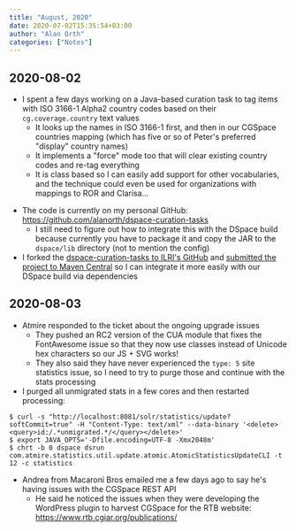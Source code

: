 ```yaml
---
title: "August, 2020"
date: 2020-07-02T15:35:54+03:00
author: "Alan Orth"
categories: ["Notes"]
---
```


## 2020-08-02

- I spent a few days working on a Java-based curation task to tag items with ISO 3166-1 Alpha2 country codes based on their `cg.coverage.country` text values
  - It looks up the names in ISO 3166-1 first, and then in our CGSpace countries mapping (which has five or so of Peter's preferred "display" country names)
  - It implements a "force" mode too that will clear existing country codes and re-tag everything
  - It is class based so I can easily add support for other vocabularies, and the technique could even be used for organizations with mappings to ROR and Clarisa...

<!--more-->

- The code is currently on my personal GitHub: https://github.com/alanorth/dspace-curation-tasks
  - I still need to figure out how to integrate this with the DSpace build because currently you have to package it and copy the JAR to the `dspace/lib` directory (not to mention the config)
- I forked the [dspace-curation-tasks to ILRI's GitHub](https://github.com/ilri/dspace-curation-tasks) and [submitted the project to Maven Central](https://issues.sonatype.org/browse/OSSRH-59650) so I can integrate it more easily with our DSpace build via dependencies

## 2020-08-03

- Atmire responded to the ticket about the ongoing upgrade issues
  - They pushed an RC2 version of the CUA module that fixes the FontAwesome issue so that they now use classes instead of Unicode hex characters so our JS + SVG works!
  - They also said they have never experienced the `type: 5` site statistics issue, so I need to try to purge those and continue with the stats processing
- I purged all unmigrated stats in a few cores and then restarted processing:

```
$ curl -s "http://localhost:8081/solr/statistics/update?softCommit=true" -H "Content-Type: text/xml" --data-binary '<delete><query>id:/.*unmigrated.*/</query></delete>'
$ export JAVA_OPTS='-Dfile.encoding=UTF-8 -Xmx2048m'
$ chrt -b 0 dspace dsrun com.atmire.statistics.util.update.atomic.AtomicStatisticsUpdateCLI -t 12 -c statistics
```

- Andrea from Macaroni Bros emailed me a few days ago to say he's having issues with the CGSpace REST API
  - He said he noticed the issues when they were developing the WordPress plugin to harvest CGSpace for the RTB website: https://www.rtb.cgiar.org/publications/

<!-- vim: set sw=2 ts=2: -->

